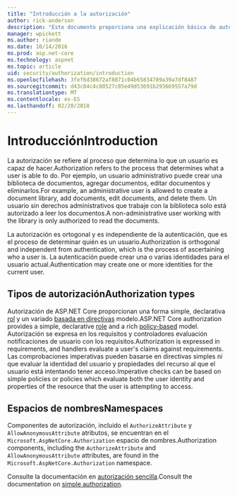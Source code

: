 ```yaml
---
title: "Introducción a la autorización"
author: rick-anderson
description: "Este documento proporciona una explicación básica de autorización y explica cómo se relaciona la autorización para ASP.NET Core."
manager: wpickett
ms.author: riande
ms.date: 10/14/2016
ms.prod: asp.net-core
ms.technology: aspnet
ms.topic: article
uid: security/authorization/introduction
ms.openlocfilehash: 3fef6d38672af8871c04b65834789a39a7df8487
ms.sourcegitcommit: d43c84c4c80527c85e49d53691b293669557a79d
ms.translationtype: MT
ms.contentlocale: es-ES
ms.lasthandoff: 02/20/2018
---
```

# <a name="introduction"></a><span data-ttu-id="52496-103">Introducción</span><span class="sxs-lookup"><span data-stu-id="52496-103">Introduction</span></span>

<a name="security-authorization-introduction"></a>

<span data-ttu-id="52496-104">La autorización se refiere al proceso que determina lo que un usuario es capaz de hacer.</span><span class="sxs-lookup"><span data-stu-id="52496-104">Authorization refers to the process that determines what a user is able to do.</span></span> <span data-ttu-id="52496-105">Por ejemplo, un usuario administrativo puede crear una biblioteca de documentos, agregar documentos, editar documentos y eliminarlos.</span><span class="sxs-lookup"><span data-stu-id="52496-105">For example, an administrative user is allowed to create a document library, add documents, edit documents, and delete them.</span></span> <span data-ttu-id="52496-106">Un usuario sin derechos administrativos que trabaje con la biblioteca solo está autorizado a leer los documentos.</span><span class="sxs-lookup"><span data-stu-id="52496-106">A non-administrative user working with the library is only authorized to read the documents.</span></span>

<span data-ttu-id="52496-107">La autorización es ortogonal y es independiente de la autenticación, que es el proceso de determinar quién es un usuario.</span><span class="sxs-lookup"><span data-stu-id="52496-107">Authorization is orthogonal and independent from authentication, which is the process of ascertaining who a user is.</span></span> <span data-ttu-id="52496-108">La autenticación puede crear una o varias identidades para el usuario actual.</span><span class="sxs-lookup"><span data-stu-id="52496-108">Authentication may create one or more identities for the current user.</span></span>

## <a name="authorization-types"></a><span data-ttu-id="52496-109">Tipos de autorización</span><span class="sxs-lookup"><span data-stu-id="52496-109">Authorization types</span></span>

<span data-ttu-id="52496-110">Autorización de ASP.NET Core proporcionan una forma simple, declarativa [rol](roles.md) y un variado [basada en directivas](policies.md) modelo.</span><span class="sxs-lookup"><span data-stu-id="52496-110">ASP.NET Core authorization provides a simple, declarative [role](roles.md) and a rich [policy-based](policies.md) model.</span></span> <span data-ttu-id="52496-111">Autorización se expresa en los requisitos y controladores evaluación notificaciones de usuario con los requisitos.</span><span class="sxs-lookup"><span data-stu-id="52496-111">Authorization is expressed in requirements, and handlers evaluate a user's claims against requirements.</span></span> <span data-ttu-id="52496-112">Las comprobaciones imperativas pueden basarse en directivas simples ni que evaluar la identidad del usuario y propiedades del recurso al que el usuario está intentando tener acceso.</span><span class="sxs-lookup"><span data-stu-id="52496-112">Imperative checks can be based on simple policies or policies which evaluate both the user identity and properties of the resource that the user is attempting to access.</span></span>

## <a name="namespaces"></a><span data-ttu-id="52496-113">Espacios de nombres</span><span class="sxs-lookup"><span data-stu-id="52496-113">Namespaces</span></span>

<span data-ttu-id="52496-114">Componentes de autorización, incluido el `AuthorizeAttribute` y `AllowAnonymousAttribute` atributos, se encuentran en el `Microsoft.AspNetCore.Authorization` espacio de nombres.</span><span class="sxs-lookup"><span data-stu-id="52496-114">Authorization components, including the `AuthorizeAttribute` and `AllowAnonymousAttribute` attributes, are found in the `Microsoft.AspNetCore.Authorization` namespace.</span></span>

<span data-ttu-id="52496-115">Consulte la documentación en [autorización sencilla](xref:security/authorization/simple).</span><span class="sxs-lookup"><span data-stu-id="52496-115">Consult the documentation on [simple authorization](xref:security/authorization/simple).</span></span>
